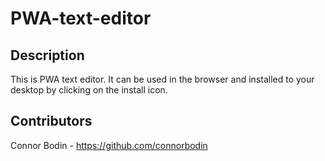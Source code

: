 # PWA-text-editor

## Description 
This is PWA text editor. It can be used in the browser and installed to your desktop by clicking on the install icon. 

## Contributors 
Connor Bodin - https://github.com/connorbodin

